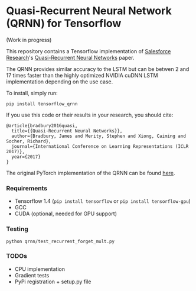 # Quasi-Recurrent Neural Network (QRNN) for Tensorflow

(Work in progress)

This repository contains a Tensorflow implementation of [Salesforce Research](https://einstein.ai/)'s [Quasi-Recurrent Neural Networks](https://arxiv.org/abs/1611.01576) paper.

The QRNN provides similar accuracy to the LSTM but can be betwen 2 and 17 times faster than the highly optimized NVIDIA cuDNN LSTM implementation depending on the use case.

To install, simply run:

`pip install tensorflow_qrnn`

If you use this code or their results in your research, you should cite:

```
@article{bradbury2016quasi,
  title={{Quasi-Recurrent Neural Networks}},
  author={Bradbury, James and Merity, Stephen and Xiong, Caiming and Socher, Richard},
  journal={International Conference on Learning Representations (ICLR 2017)},
  year={2017}
}
```

The original PyTorch implementation of the QRNN can be found [here](https://github.com/salesforce/pytorch-qrnn).

### Requirements

- Tensorflow 1.4 (`pip install tensorflow` or `pip install tensorflow-gpu`)
- GCC
- CUDA (optional, needed for GPU support)

### Testing

```
python qrnn/test_recurrent_forget_mult.py
```

### TODOs

- CPU implementation
- Gradient tests
- PyPi registration + setup.py file
